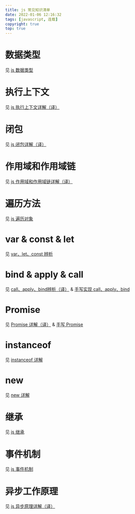 ```yaml
---
title: js 常见知识清单
date: 2022-01-06 12:16:32
tags: [javascript, 连载]
copyright: true
top: true
---
```

# 数据类型
见 [js 数据类型](https://flower-f.github.io/2021/12/11/js-data-types/)

# 执行上下文
见 [js 执行上下文详解（译）](https://flower-f.github.io/2022/01/06/execution-context/)

# 闭包
见 [js 闭包详解（译）](https://flower-f.github.io/2022/01/06/closure/)

# 作用域和作用域链
见 [js 作用域和作用域链详解（译）](https://flower-f.github.io/2022/01/10/js-scope-and-scope-chain/)

# 遍历方法
见 [js 遍历对象](https://flower-f.github.io/2021/12/12/js-traversal/)

# var & const & let
见 [var、let、const 辨析](https://flower-f.github.io/2021/12/11/var-let-const/)

# bind & apply & call
见 [call、apply、bind辨析（译）](https://flower-f.github.io/2022/01/10/call-apply-bind) & [手写实现 call、apply、bind](https://flower-f.github.io/2022/01/10/js-hand-write/)

# Promise
见 [Promise 详解（译）](https://flower-f.github.io/2022/01/10/js-promise/) & [手写 Promise](https://flower-f.github.io/2022/01/11/hand-write-promise/)

# instanceof
见 [instanceof 详解](https://flower-f.github.io/2021/12/10/instanceof/)

# new
见 [new 详解](https://flower-f.github.io/2022/01/11/new/)

# 继承
见 [js 继承](https://flower-f.github.io/2022/01/11/js-inherit/)

# 事件机制
见 [js 事件机制](https://flower-f.github.io/2022/01/11/js-event/)

# 异步工作原理
见 [js 异步原理详解（译）](https://flower-f.github.io/2022/01/10/js-asynchronous/)